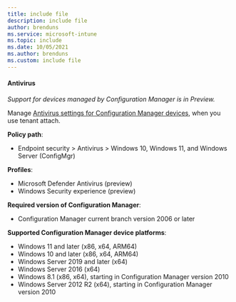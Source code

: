 ```yaml
---
title: include file
description: include file
author: brenduns  
ms.service: microsoft-intune
ms.topic: include
ms.date: 10/05/2021
ms.author: brenduns
ms.custom: include file
---
```


#### Antivirus

*Support for devices managed by Configuration Manager is in Preview.*

Manage [Antivirus settings for Configuration Manager devices](../protect/antivirus-microsoft-defender-settings-windows-tenant-attach.md), when you use tenant attach.

**Policy path**:

- Endpoint security > Antivirus > Windows 10, Windows 11, and Windows Server (ConfigMgr)

**Profiles**:

- Microsoft Defender Antivirus (preview)
- Windows Security experience (preview)

**Required version of Configuration Manager**:

- Configuration Manager current branch version 2006 or later

**Supported Configuration Manager device platforms**:

- Windows 11 and later (x86, x64, ARM64)
- Windows 10 and later (x86, x64, ARM64)
- Windows Server 2019 and later (x64)
- Windows Server 2016 (x64)
- Windows 8.1 (x86, x64), starting in Configuration Manager version 2010 <!--8763780, 8740844-->
- Windows Server 2012 R2 (x64), starting in Configuration Manager version 2010 <!--8763780, 8740844-->
